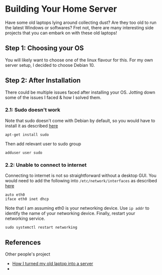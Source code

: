 # Building Your Home Server

Have some old laptops lying around collecting dust? 
Are they too old to run the latest Windows or softwares? 
Fret not, there are many interesting side projects that you can embark on with these old laptops!

## Step 1: Choosing your OS

You will likely want to choose one of the linux flavour for this.
For my own server setup, I decided to choose Debian 10.

## Step 2: After Installation

There could be multiple issues faced after installing your OS.
Jotting down some of the issues I faced & how I solved them.

### 2.1: Sudo doesn't work

Note that sudo doesn't come with Debian by default, so you would have to install it as described [here](https://documentation.arcserve.com/Arcserve-UDP/Available/V6.5/ENU/Bookshelf_Files/HTML/Agent%20Online%20Help%20Linux/Content/AgentforLinuxUserGuide/udpl_config_sudo_debian.htm)

```
apt-get install sudo
```

Then add relevant user to sudo group
```
adduser user sudo
```

### 2.2: Unable to connect to internet

Connecting to internet is not so straightforward without a desktop GUI.
You would need to add the following into `/etc/network/interfaces` as described [here](https://askubuntu.com/questions/330093/cant-connect-to-a-wired-connection)

```
auto eth0
iface eth0 inet dhcp
```

Note that I am assuming eth0 is your networking device. Use `ip addr` to identify the name of your networking device.
Finally, restart your networking service.

```
sudo systemctl restart networking
```

## References

Other people's project
- [How I turned my old laptop into a server](https://dev.to/jayesh_w/this-is-how-i-turned-my-old-laptop-into-a-server-1elf)
- 
